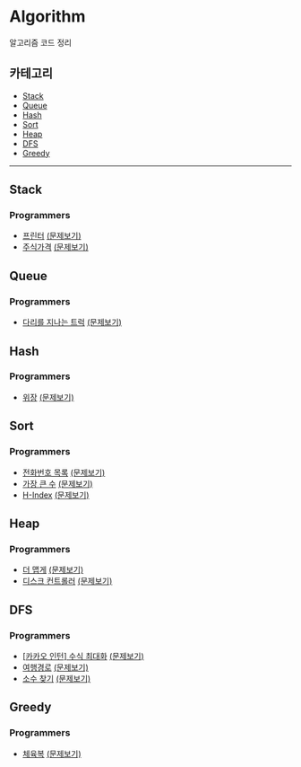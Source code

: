 # Algorithm
알고리즘 코드 정리

## 카테고리
- [Stack](#stack)
- [Queue](#queue)
- [Hash](#hash)
- [Sort](#sort)
- [Heap](#heap)
- [DFS](#dfs)
- [Greedy](#greedy)

---

## Stack
### Programmers
- [프린터](https://github.com/MoNireu/Algorithm/blob/main/stack/programmers/42587.py) [(문제보기)](https://programmers.co.kr/learn/courses/30/lessons/42587)
- [주식가격](https://github.com/MoNireu/Algorithm/blob/main/stack/programmers/42584.py) [(문제보기)](https://programmers.co.kr/learn/courses/30/lessons/42584)


## Queue
### Programmers
- [다리를 지나는 트럭](https://github.com/MoNireu/Algorithm/blob/main/queue/programmers/42583.py) [(문제보기)](https://programmers.co.kr/learn/courses/30/lessons/42583#)

## Hash
### Programmers
- [위장](https://github.com/MoNireu/Algorithm/blob/main/hash/programmers/42578.py) [(문제보기)](https://programmers.co.kr/learn/courses/30/lessons/42578)

## Sort
### Programmers
- [전화번호 목록](https://github.com/MoNireu/Algorithm/blob/main/sort/programmers/42577.py) [(문제보기)](https://programmers.co.kr/learn/courses/30/lessons/42577)
- [가장 큰 수](https://github.com/MoNireu/Algorithm/blob/main/sort/programmers/42746.py) [(문제보기)](https://programmers.co.kr/learn/courses/30/lessons/42746)
- [H-Index](https://github.com/MoNireu/Algorithm/blob/main/sort/programmers/42747.py) [(문제보기)](https://programmers.co.kr/learn/courses/30/lessons/42747)

## Heap
### Programmers
- [더 맵게](https://github.com/MoNireu/Algorithm/blob/main/heap/programmers/42626.py) [(문제보기)](https://programmers.co.kr/learn/courses/30/lessons/42626)
- [디스크 컨트롤러](https://github.com/MoNireu/Algorithm/blob/main/heap/programmers/42627.py) [(문제보기)](https://programmers.co.kr/learn/courses/30/lessons/42627)


## DFS
### Programmers
- [[카카오 인턴] 수식 최대화](https://github.com/MoNireu/Algorithm/blob/main/dfs/Programmers/67257.py) [(문제보기)](https://programmers.co.kr/learn/courses/30/lessons/67257)
- [여행경로](https://github.com/MoNireu/Algorithm/blob/main/dfs/Programmers/43164.py) [(문제보기)](https://programmers.co.kr/learn/courses/30/lessons/43164)
- [소수 찾기](https://github.com/MoNireu/Algorithm/blob/main/dfs/Programmers/42839.py) [(문제보기)](https://programmers.co.kr/learn/courses/30/lessons/42839)


## Greedy
### Programmers
- [체육복](https://github.com/MoNireu/Algorithm/blob/main/greedy/programmers/42862.py) [(문제보기)](https://programmers.co.kr/learn/courses/30/lessons/42862)


